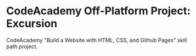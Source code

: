 # CodeAcademy Off-Platform Project: Excursion

CodeAcademy "Build a Website with HTML, CSS, and Github Pages" skill path project.